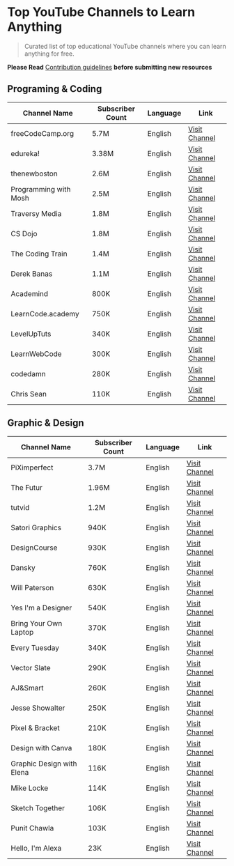 # Top YouTube Channels to Learn Anything
> Curated list of top educational YouTube channels where you can learn anything for free.

**Please Read** [Contribution guidelines](CONTRIBUTING.md) **before submitting new resources**

## Programing & Coding 
| Channel Name  | Subscriber Count | Language | Link |
| ------------- | ---------------- | -------- | ---- |
| freeCodeCamp.org  | 5.7M  | English | [Visit Channel](https://www.youtube.com/c/Freecodecamp) |
| edureka! | 3.38M  | English | [Visit Channel](https://www.youtube.com/c/edurekaIN) |
| thenewboston  | 2.6M  | English | [Visit Channel](https://www.youtube.com/user/thenewboston) |
| Programming with Mosh  | 2.5M  | English | [Visit Channel](https://www.youtube.com/c/programmingwithmosh) |
| Traversy Media  | 1.8M  | English | [Visit Channel](https://www.youtube.com/c/TraversyMedia) |
| CS Dojo | 1.8M  | English | [Visit Channel](https://www.youtube.com/c/CSDojo) |
| The Coding Train  | 1.4M  | English | [Visit Channel](https://www.youtube.com/c/TheCodingTrain) |
| Derek Banas  | 1.1M | English | [Visit Channel](https://www.youtube.com/c/derekbanas) |
| Academind  | 800K  | English | [Visit Channel](https://www.youtube.com/c/Academind) |
| LearnCode.academy  | 750K  | English | [Visit Channel](https://www.youtube.com/c/learncodeacademy) |
| LevelUpTuts  | 340K  | English | [Visit Channel](https://www.youtube.com/c/LevelUpTuts) |
| LearnWebCode  | 300K  | English | [Visit Channel](https://www.youtube.com/user/LearnWebCode) |
| codedamn  | 280K  | English | [Visit Channel](https://www.youtube.com/c/codedamn) |
| Chris Sean  | 110K  | English | [Visit Channel](https://www.youtube.com/c/ChrisSean) |

## Graphic & Design
| Channel Name  | Subscriber Count | Language | Link |
| ------------- | ---------------- | -------- | ---- |
| PiXimperfect  | 3.7M  | English | [Visit Channel](https://www.youtube.com/c/PiXimperfect) |
| The Futur  | 1.96M  | English | [Visit Channel](https://www.youtube.com/user/TheSkoolRocks) |
| tutvid  | 1.2M  | English | [Visit Channel](https://www.youtube.com/c/tutvid) |
| Satori Graphics  | 940K  | English | [Visit Channel](https://www.youtube.com/c/SatoriGraphics) |
| DesignCourse  | 930K  | English | [Visit Channel](https://www.youtube.com/c/DesignCourse) |
| Dansky  | 760K  | English | [Visit Channel](https://www.youtube.com/c/ForeverDansky) |
| Will Paterson  | 630K  | English | [Visit Channel](https://www.youtube.com/c/breakdesignsco) |
| Yes I'm a Designer  | 540K  | English | [Visit Channel](https://www.youtube.com/c/YesImaDesigner) |
| Bring Your Own Laptop  | 370K  | English | [Visit Channel](https://www.youtube.com/c/ByolAuAdobe) |
| Every Tuesday  | 340K  | English | [Visit Channel](https://www.youtube.com/c/EveryTuesday) |
| Vector Slate  | 290K  | English | [Visit Channel](https://www.youtube.com/c/VectorSlateGraphicDesignTutorials) |
| AJ&Smart  | 260K  | English | [Visit Channel](https://www.youtube.com/c/AJSmart) |
| Jesse Showalter  | 250K  | English | [Visit Channel](https://www.youtube.com/c/JesseShowalter) |
| Pixel & Bracket  | 210K  | English | [Visit Channel](https://www.youtube.com/c/Pixelandbracket) |
| Design with Canva  | 180K  | English | [Visit Channel](https://www.youtube.com/c/DesignwithCanva) |
| Graphic Design with Elena  | 116K  | English | [Visit Channel](https://www.youtube.com/c/GraphicDesignwithElena) |
| Mike Locke  | 114K  | English | [Visit Channel](https://www.youtube.com/user/mlwebco/) |
| Sketch Together  | 106K  | English | [Visit Channel](https://www.youtube.com/c/SketchTogetherTV) |
| Punit Chawla  | 103K  | English | [Visit Channel](https://www.youtube.com/c/PunitChawla) |
| Hello, I'm Alexa  | 23K  | English | [Visit Channel](https://www.youtube.com/c/HelloImAlexa) |
